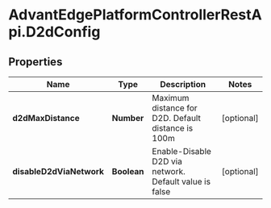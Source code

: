 # AdvantEdgePlatformControllerRestApi.D2dConfig

## Properties
Name | Type | Description | Notes
------------ | ------------- | ------------- | -------------
**d2dMaxDistance** | **Number** | Maximum distance for D2D. Default distance is 100m | [optional] 
**disableD2dViaNetwork** | **Boolean** | Enable-Disable D2D via network. Default value is false | [optional] 


